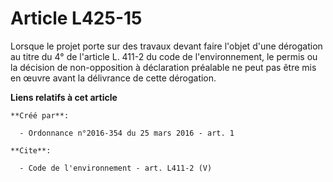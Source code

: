 # Article L425-15

Lorsque le projet porte sur des travaux devant faire l'objet d'une dérogation au titre du 4° de l'article L. 411-2 du code de
l'environnement, le permis ou la décision de non-opposition à déclaration préalable ne peut pas être mis en œuvre avant la
délivrance de cette dérogation.

**Liens relatifs à cet article**

	**Créé par**:

	  - Ordonnance n°2016-354 du 25 mars 2016 - art. 1

	**Cite**:

	  - Code de l'environnement - art. L411-2 (V)
